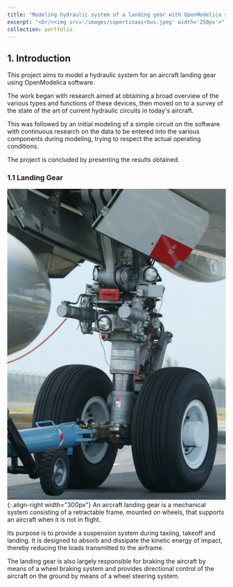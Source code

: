 ```yaml
---
title: "Modeling hydraulic system of a landing gear with OpenModelica software"
excerpt: "<br/><img src='/images/copertinaairbus.jpeg' width='250px'>"
collection: portfolio
---
```


## 1. Introduction  

This project aims to model a hydraulic system for an aircraft landing gear using OpenModelica software.  

The work began with research aimed at obtaining a broad overview of the various types and functions of these devices, then moved on to a survey of the state of the art of current hydraulic circuits in today's aircraft.  

This was followed by an initial modeling of a simple circuit on the software with continuous research on the data to be entered into the various components during modeling, trying to respect the actual operating conditions.  

The project is concluded by presenting the results obtained.

### 1.1 Landing Gear  

![Landing gear](/images/Landinggear.png){:.align-right width="300px"}
An aircraft landing gear is a mechanical system consisting of a retractable frame, mounted on wheels, that supports an aircraft when it is not in flight.  

Its purpose is to provide a suspension system during taxiing, takeoff and landing. It is designed to absorb and dissipate the kinetic energy of impact, thereby reducing the loads transmitted to the airframe.  

The landing gear is also largely responsible for braking the aircraft by means of a wheel braking system and provides directional control of the aircraft on the ground by means of a wheel steering system.

